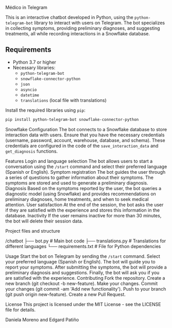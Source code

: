 Médico in Telegram

This is an interactive chatbot developed in Python, using the `python-telegram-bot` library to interact with users on Telegram. The bot specializes in collecting symptoms, providing preliminary diagnoses, and suggesting treatments, all while recording interactions in a Snowflake database.

## Requirements

- Python 3.7 or higher
- Necessary libraries:
  - `python-telegram-bot`
  - `snowflake-connector-python`
  - `json`
  - `asyncio`
  - `datetime`
  - `translations` (local file with translations)

Install the required libraries using `pip`:

```bash
pip install python-telegram-bot snowflake-connector-python
```

Snowflake Configuration
The bot connects to a Snowflake database to store interaction data with users. Ensure that you have the necessary credentials (username, password, account, warehouse, database, and schema). These credentials are configured in the code of the `save_interaction_data` and `get_diagnosis` functions.

Features
Login and language selection
The bot allows users to start a conversation using the `/start` command and select their preferred language (Spanish or English).
Symptom registration
The bot guides the user through a series of questions to gather information about their symptoms. The symptoms are stored and used to generate a preliminary diagnosis.
Diagnosis
Based on the symptoms reported by the user, the bot queries a diagnostic model (using Snowflake) and provides recommendations on preliminary diagnoses, home treatments, and when to seek medical attention.
User satisfaction
At the end of the session, the bot asks the user if they are satisfied with the experience and stores this information in the database.
Inactivity
If the user remains inactive for more than 30 minutes, the bot will delete their session data.

Project files and structure

/chatbot
├── bot.py                # Main bot code
├── translations.py       # Translations for different languages
└── requirements.txt      # File for Python dependencies

Usage
Start the bot on Telegram by sending the `/start` command.
Select your preferred language (Spanish or English).
The bot will guide you to report your symptoms.
After submitting the symptoms, the bot will provide a preliminary diagnosis and suggestions.
Finally, the bot will ask you if you are satisfied with the experience.
Contributing
Fork the repository.
Create a new branch (git checkout -b new-feature).
Make your changes.
Commit your changes (git commit -am 'Add new functionality').
Push to your branch (git push origin new-feature).
Create a new Pull Request.

License
This project is licensed under the MIT License - see the LICENSE file for details.

Daniela Moreno and Edgard Patiño
